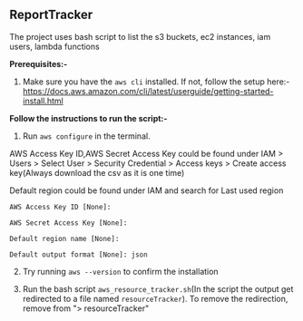 ## ReportTracker
The project uses bash script to list the s3 buckets, ec2 instances, iam users, lambda functions

**Prerequisites:-**
1. Make sure you have the `aws cli` installed. If not, follow the setup here:- https://docs.aws.amazon.com/cli/latest/userguide/getting-started-install.html

**Follow the instructions to run the script:-**
1. Run `aws configure` in the terminal. 

AWS Access Key ID,AWS Secret Access Key  could be found under IAM > Users > Select User > Security Credential > Access keys > Create access key(Always download the csv as it is one time)


Default region could be found under IAM and search for Last used region

`AWS Access Key ID [None]:` 

`AWS Secret Access Key [None]:` 

`Default region name [None]:` 

`Default output format [None]: json`

2. Try running `aws --version` to confirm the installation

3. Run the bash script `aws_resource_tracker.sh`(In the script the output get redirected to a file named `resourceTracker`). To remove the redirection, remove from "> resourceTracker"



